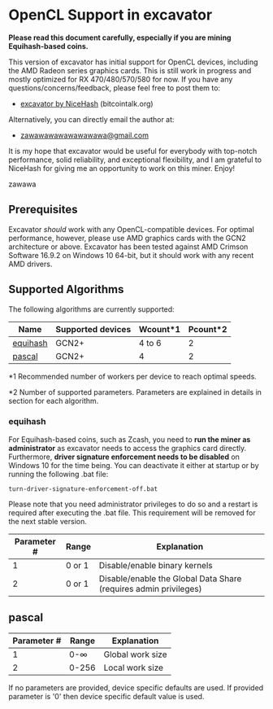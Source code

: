# OpenCL Support in excavator

**Please read this document carefully, especially if you are mining Equihash-based coins.** 

This version of excavator has initial support for OpenCL devices,
including the AMD Radeon series graphics cards. This is still work in
progress and mostly optimized for RX 470/480/570/580 for now. 
If you have any questions/concerns/feedback, please feel free
to post them to:

* [excavator by NiceHash](https://bitcointalk.org/index.php?topic=1777827) (bitcointalk.org)

Alternatively, you can directly email the author at:

* [zawawawawawawawawa@gmail.com](mailto:zawawawawawawawawa@gmail.com)

It is my hope that excavator would be useful for everybody with
top-notch performance, solid reliability, and exceptional flexibility,
and I am grateful to NiceHash for giving me an opportunity to work on this miner.
Enjoy!

zawawa


## Prerequisites

Excavator *should* work with any OpenCL-compatible devices. For optimal performance,
however, please use AMD graphics cards with 
the GCN2 architecture or above. Excavator has been tested against 
AMD Crimson Software 16.9.2 on Windows 10 64-bit, but it should work with
any recent AMD drivers.


## Supported Algorithms

The following algorithms are currently supported:

Name | Supported devices | Wcount*1 | Pcount*2
-----------------|----------|---------|----
[equihash](#equihash) | GCN2+ | 4 to 6| 2
[pascal](#pascal) | GCN2+ | 4 | 2

*1 Recommended number of workers per device to reach optimal speeds.

*2 Number of supported parameters. Parameters are explained in details in section for each algorithm.


### <a name="equihash"></a> equihash

For Equihash-based coins, such as Zcash, you need to **run 
the miner as administrator** as excavator needs to access the graphics 
card directly. Furthermore, **driver signature enforcement needs to be 
disabled** on Windows 10 for the time being. You can deactivate
it either at startup or by running the following .bat file:

    turn-driver-signature-enforcement-off.bat

Please note that you need administrator privileges to do so and 
a restart is required after executing the .bat file. This 
requirement will be removed for the next stable version.

Parameter # | Range | Explanation
-----------------|----------|---------
1 | 0 or 1 | Disable/enable binary kernels
2 | 0 or 1 | Disable/enable the Global Data Share (requires admin privileges)


## <a name="pascal"></a> pascal

Parameter # | Range | Explanation
-----------------|----------|---------
1 | 0-∞ | Global work size
2 | 0-256 | Local work size

If no parameters are provided, device specific defaults are used. If provided parameter is '0' then device specific default value is used.
